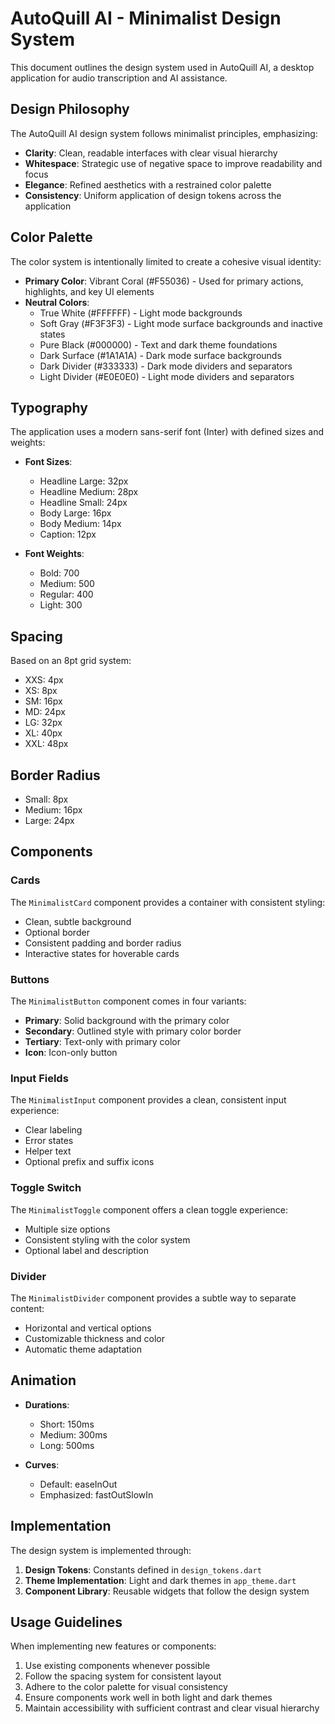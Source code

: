 # AutoQuill AI - Minimalist Design System

This document outlines the design system used in AutoQuill AI, a desktop application for audio transcription and AI assistance.

## Design Philosophy

The AutoQuill AI design system follows minimalist principles, emphasizing:

- **Clarity**: Clean, readable interfaces with clear visual hierarchy
- **Whitespace**: Strategic use of negative space to improve readability and focus
- **Elegance**: Refined aesthetics with a restrained color palette
- **Consistency**: Uniform application of design tokens across the application

## Color Palette

The color system is intentionally limited to create a cohesive visual identity:

- **Primary Color**: Vibrant Coral (#F55036) - Used for primary actions, highlights, and key UI elements
- **Neutral Colors**:
  - True White (#FFFFFF) - Light mode backgrounds
  - Soft Gray (#F3F3F3) - Light mode surface backgrounds and inactive states
  - Pure Black (#000000) - Text and dark theme foundations
  - Dark Surface (#1A1A1A) - Dark mode surface backgrounds
  - Dark Divider (#333333) - Dark mode dividers and separators
  - Light Divider (#E0E0E0) - Light mode dividers and separators

## Typography

The application uses a modern sans-serif font (Inter) with defined sizes and weights:

- **Font Sizes**:
  - Headline Large: 32px
  - Headline Medium: 28px
  - Headline Small: 24px
  - Body Large: 16px
  - Body Medium: 14px
  - Caption: 12px

- **Font Weights**:
  - Bold: 700
  - Medium: 500
  - Regular: 400
  - Light: 300

## Spacing

Based on an 8pt grid system:

- XXS: 4px
- XS: 8px
- SM: 16px
- MD: 24px
- LG: 32px
- XL: 40px
- XXL: 48px

## Border Radius

- Small: 8px
- Medium: 16px
- Large: 24px

## Components

### Cards

The `MinimalistCard` component provides a container with consistent styling:
- Clean, subtle background
- Optional border
- Consistent padding and border radius
- Interactive states for hoverable cards

### Buttons

The `MinimalistButton` component comes in four variants:
- **Primary**: Solid background with the primary color
- **Secondary**: Outlined style with primary color border
- **Tertiary**: Text-only with primary color
- **Icon**: Icon-only button

### Input Fields

The `MinimalistInput` component provides a clean, consistent input experience:
- Clear labeling
- Error states
- Helper text
- Optional prefix and suffix icons

### Toggle Switch

The `MinimalistToggle` component offers a clean toggle experience:
- Multiple size options
- Consistent styling with the color system
- Optional label and description

### Divider

The `MinimalistDivider` component provides a subtle way to separate content:
- Horizontal and vertical options
- Customizable thickness and color
- Automatic theme adaptation

## Animation

- **Durations**:
  - Short: 150ms
  - Medium: 300ms
  - Long: 500ms

- **Curves**:
  - Default: easeInOut
  - Emphasized: fastOutSlowIn

## Implementation

The design system is implemented through:

1. **Design Tokens**: Constants defined in `design_tokens.dart`
2. **Theme Implementation**: Light and dark themes in `app_theme.dart`
3. **Component Library**: Reusable widgets that follow the design system

## Usage Guidelines

When implementing new features or components:

1. Use existing components whenever possible
2. Follow the spacing system for consistent layout
3. Adhere to the color palette for visual consistency
4. Ensure components work well in both light and dark themes
5. Maintain accessibility with sufficient contrast and clear visual hierarchy
